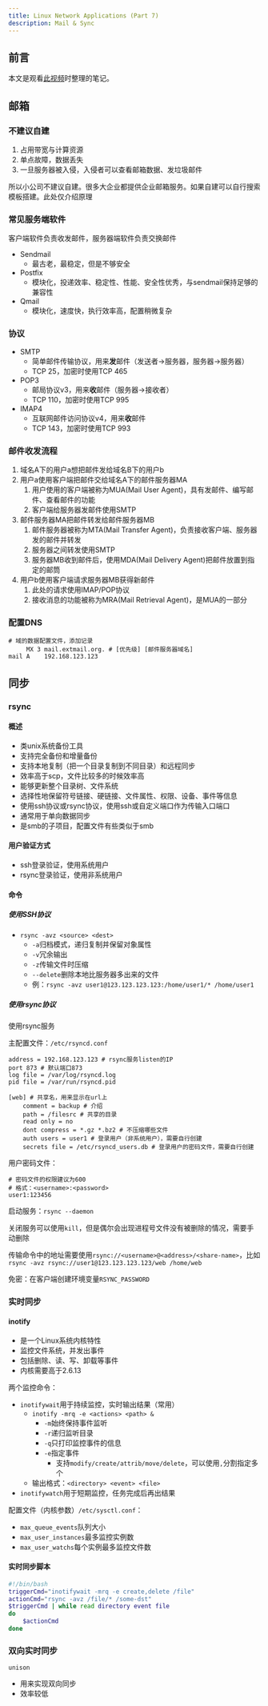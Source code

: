 ```yaml
---
title: Linux Network Applications (Part 7)
description: Mail & Sync
---
```


## 前言

本文是观看[此视频](https://www.bilibili.com/video/bv164411J761)时整理的笔记。

## 邮箱

### 不建议自建

1. 占用带宽与计算资源
2. 单点故障，数据丢失
3. 一旦服务器被入侵，入侵者可以查看邮箱数据、发垃圾邮件

所以小公司不建议自建。很多大企业都提供企业邮箱服务。如果自建可以自行搜索模板搭建。此处仅介绍原理

### 常见服务端软件

客户端软件负责收发邮件，服务器端软件负责交换邮件

- Sendmail
  - 最古老，最稳定，但是不够安全
- Postfix
  - 模块化，投递效率、稳定性、性能、安全性优秀，与sendmail保持足够的兼容性
- Qmail
  - 模块化，速度快，执行效率高，配置稍微复杂

### 协议

- SMTP
  - 简单邮件传输协议，用来**发**邮件（发送者->服务器，服务器->服务器）
  - TCP 25，加密时使用TCP 465
- POP3
  - 邮局协议v3，用来**收**邮件（服务器->接收者）
  - TCP 110，加密时使用TCP 995
- IMAP4
  - 互联网邮件访问协议v4，用来**收**邮件
  - TCP 143，加密时使用TCP 993

### 邮件收发流程

1. 域名A下的用户a想把邮件发给域名B下的用户b
2. 用户a使用客户端把邮件交给域名A下的邮件服务器MA
   1. 用户使用的客户端被称为MUA(Mail User Agent)，具有发邮件、编写邮件、查看邮件的功能
   2. 客户端给服务器发邮件使用SMTP
3. 邮件服务器MA把邮件转发给邮件服务器MB
   1. 邮件服务器被称为MTA(Mail Transfer Agent)，负责接收客户端、服务器发的邮件并转发
   2. 服务器之间转发使用SMTP
   3. 服务器MB收到邮件后，使用MDA(Mail Delivery Agent)把邮件放置到指定的邮筒
4. 用户b使用客户端请求服务器MB获得新邮件
   1. 此处的请求使用IMAP/POP协议
   2. 接收消息的功能被称为MRA(Mail Retrieval Agent)，是MUA的一部分

### 配置DNS

```
# 域的数据配置文件，添加记录
     MX 3 mail.extmail.org. # [优先级] [邮件服务器域名]
mail A    192.168.123.123
```

## 同步

### rsync

#### 概述

- 类unix系统备份工具
- 支持完全备份和增量备份
- 支持本地复制（把一个目录复制到不同目录）和远程同步
- 效率高于scp，文件比较多的时候效率高
- 能够更新整个目录树、文件系统
- 选择性地保留符号链接、硬链接、文件属性、权限、设备、事件等信息
- 使用ssh协议或rsync协议，使用ssh或自定义端口作为传输入口端口
- 通常用于单向数据同步
- 是smb的子项目，配置文件有些类似于smb

#### 用户验证方式

- ssh登录验证，使用系统用户
- rsync登录验证，使用非系统用户

#### 命令

##### 使用SSH协议

- `rsync -avz <source> <dest>`
  - `-a`归档模式，递归复制并保留对象属性
  - `-v`冗余输出
  - `-z`传输文件时压缩
  - `--delete`删除本地比服务器多出来的文件
  - 例：`rsync -avz user1@123.123.123.123:/home/user1/* /home/user1`

##### 使用rsync协议

使用rsync服务

主配置文件：`/etc/rsyncd.conf`

```
address = 192.168.123.123 # rsync服务listen的IP
port 873 # 默认端口873
log file = /var/log/rsyncd.log
pid file = /var/run/rsyncd.pid

[web] # 共享名，用来显示在url上
	comment = backup # 介绍
	path = /filesrc # 共享的目录
	read only = no
	dont compress = *.gz *.bz2 # 不压缩哪些文件
	auth users = user1 # 登录用户（非系统用户），需要自行创建
	secrets file = /etc/rsyncd_users.db # 登录用户的密码文件，需要自行创建
```

用户密码文件：

```
# 密码文件的权限建议为600
# 格式：<username>:<password>
user1:123456
```

启动服务：`rsync --daemon`

关闭服务可以使用`kill`，但是偶尔会出现进程号文件没有被删除的情况，需要手动删除

传输命令中的地址需要使用`rsync://<username>@<address>/<share-name>`，比如`rsync -avz rsync://user1@123.123.123.123/web /home/web`

免密：在客户端创建环境变量`RSYNC_PASSWORD`

### 实时同步

#### inotify

- 是一个Linux系统内核特性
- 监控文件系统，并发出事件
- 包括删除、读、写、卸载等事件
- 内核需要高于2.6.13

两个监控命令：

- `inotifywait`用于持续监控，实时输出结果（常用）
  - `inotify -mrq -e <actions> <path> &`
    - `-m`始终保持事件监听
    - `-r`递归监听目录
    - `-q`只打印监控事件的信息
    - `-e`指定事件
      - 支持`modify/create/attrib/move/delete`，可以使用`,`分割指定多个
  - 输出格式：`<directory> <event> <file>`
- `inotifywatch`用于短期监控，任务完成后再出结果

配置文件（内核参数）`/etc/sysctl.conf`：

- `max_queue_events`队列大小
- `max_user_instances`最多监控实例数
- `max_user_watchs`每个实例最多监控文件数

#### 实时同步脚本

```bash
#!/bin/bash
triggerCmd="inotifywait -mrq -e create,delete /file"
actionCmd="rsync -avz /file/* /some-dst"
$triggerCmd | while read directory event file
do
	$actionCmd
done
```

### 双向实时同步

`unison`

- 用来实现双向同步
- 效率较低
